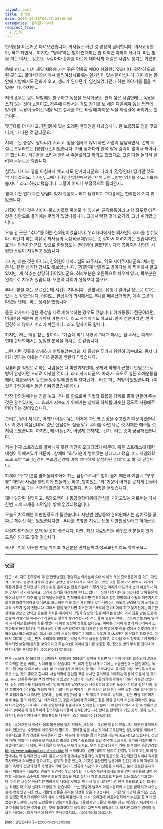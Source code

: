 ```yaml
---
layout: post
title: 한의원
date: 2003-10-28T00:47:38+09:00
categories: 심각한-이야기
redirect_from:
  - /170
---
```


한의원을 이곳저곳 다녀보았습니다. 의사들은 이런 것 굉장히 싫어합니다. 의사쇼핑한다, 라고 하면서... 하지만, "명의"라는 말이 존재하는 한 의학은 과학이 아니다. 라는 말을 하는 의사도 있고요. 사람마다 환자를 다르게 대하니까 저같은 사람도 생기는 거겠죠.

몸에 병나고 나서 제일 처음에 가본 곳은 명동의 배OO 한의원이었습니다. 굉장히 오래된 곳이고, 할아버지의사께서 불임여성치료에는 일가견이 있는 분이십니다. 기다리는 동안에 지방에서도 전화가 오고, 생리가 된다던가, 임신되었다던가 하는 이야기를 들을 수 있습니다. 하지만...

저의 경우는 몸이 약함에도 불구하고 녹용을 쓰시더군요. 원래 젊은 사람한테는 녹용을 쓰지 않는 것이 보통이고, 경우에 따라서는 침도 장기를 보 해준 다음에야 놓는 법인데 말이죠. 녹용이 들어간 약을 먹고 설사를 하는 바람에 아까운 약을 화장실에 버리기도 했습니다.

몇군데를 더 다니고, 한남동에 있는 오래된 한의원을 다녔습니다. 한 보름정도 침을 맞으니까, 다 나은 것 같더군요.

저의 주된 증상이 팔다리가 저리고, 말을 심하게 많이 하면 가슴이 답답하면서, 손이 저절로 오무라드는 (방법?) 것이었습니다. 가끔 잠자다가 한쪽 팔에 감각이 없어서 깨어나곤 했습니다. 식구들을 소리쳐 불러서 주물르라고 하기도 했었지요. 그럼 다들 놀래서 달려와 주무르곤 했습니다.

침맞고 나니까 팔을 아침까지 베고 자도 안저리더군요. 다리가 (장경인대) 땡기던 것도 싹 사라졌구요. 하지만, 그때 다니던 한의원에서는 "어깨...는... 한번 의지를 갖고 치료해봅시다" 라고 하셨더랬습니다. 그말이 어찌나 부정적으로 들리던지..

결국 이건 뭔가 다른 방법이 있지 않을까.. 라고 생각하고 그다음에는 한의원에 가지 않았습니다.

기혈이 막힌 것은 침이나 물리치료로 풀어줄 수 있지만, 근막통증이라고 할 정도로 아픈 것은 침만으로 풀기에는 무리가 있었나봅니다. 그래서 택한 것이 요가와, 그냥 쉬기였습니다.

오늘 간 곳은 "추나"를 하는 한의원이었습니다. 우리나라에서는 의사만이 추나를 할수있다.. 라던가 하는 이유로 의사들의 독점욕을 채워주는 것 같아서 꺼려지기는 했습니다만, 효과는 만점이더군요. 앞으로 한달정도는 받아봐야 알겠지만, 지금 목위쪽은 상당히 시원한 느낌이 지속되고 있습니다.

추나만 하는 것은 아니고, 한의원이니까.. 침도 놔주시고, 약도 지어주시더군요. 체지방 분석.. 같은 신기한 검사도 해보았습니다. 군대면제 받을라고 돌아다닐 때 찍어봐서 알고있지만, 제 척추는 상당히 휘어있더군요. 허리부분은 오른쪽으로 치우쳐 있고, 목부분은 왼쪽으로 치우쳐 있습니다. 오른쪽 다리가 왼쪽보다 짧구요..

추나.. 받을 때는 모르겠는데 시간이 지나니까.. 괜찮네요. 유행이 일어날 정도로 효과는 있는 것 같았습니다. 아마도.. 한남동의 의사께서도 추나를 배우셨더라면, 계속 그곳에 다녔을 텐데.. 하는 생각을 했습니다.

물론 의사마다 같은 증상을 다르게 해석하는 경우도 있습니다. 어깨통증이 전문이라면, 어깨통증 때문에 발가락이 아픈거다.. 라고 해석하기도 하고요. 발이 전문이라면, 발이 건강하지 않아서 머리가 아픈거다.. 라고 말하기도 합니다.

하지만, 저는 맥을 짚는 분마다.. "가슴에 화가 차있네.."라고 하시는 걸 봐서는 대체로 현대 한의학에서는 동일한 분석을 하시는 것 같습니다.

그런 저런 것들을 상세하게 여쭤보았는데요. 제 증상은 두가지 원인이 있는데요. 먼저 다리가 땡기는 이유는 " 다리운동을 안한다 " 였습니다.

컴퓨터를 직업으로 하는 사람들은 다 마찬가지인데, 상체와 하체의 균형이 안맞으므로 병이 안생기면 오히려 이상한 것이다. 라고 하시더군요. 따라서, 극도로 힘든 하체운동을 해라, 예를들어서 등산을 일주일에 한번씩 한다던가... 라고 하는 처방이 있었습니다. (이것은 한남동에서 들은 이야기였습니다만..)

당장 한의원에서는 침을 놓고, 추나를 함으로써 기혈의 흐름을 강제로 좋게 만들어 주는 것은 할수있지만, 그 효과가 지속되기 위해서는 상체와 하체를 비슷한 정도로 사용해주어야 하는 것이었습니다.

그리고, 팔이 저리고, 어깨가 아픈이유는 어깨에 과도한 긴장을 주고있기 때문이었습니다. 이것이 핵심인데요. 일단 한달정도 침을 맞고 추나를 하면 아픈 것 자체는 해소될 것 처럼 보였습니다. 하지만, 왜 아픈건가, 어떻게 고쳐지는 건가.. 라는 것이 궁금해졌습니다.

저는 현재 스트레스를 풀어내지 못한 기간이 오래되었기 때문에. 혹은 스트레스에 대한 내성이 약해져있기 때문에.. 상체에 "화"기운이 쌓여있는 상태라고 했습니다. 서양의학으로 보면 "교감신경이 부교감신경에 비해 과다하게 활성화된 상태"라고 할 것 같습니다..

하체의 "수"기운을 끌어올려주어야 하는 심장으로써도 힘이 들기 때문에 가끔시 "쿠쿠쿵" 하면서 사람을 불안하게 만들기도 하고, 쌓여있는 "화"기운이 어깨를 뭉치게 만들어서 팔다리로 가는 신경의 흐름을 막기도한다.. 라는 설명을 들었습니다.

꽤나 일관된 설명이고, 음양오행이나 동양철학따위에 관심을 가지고있는 저로써는 다시한번 크게 고개를 끄덕일수 밖에 없었더랬습니다.

오늘도 치료에는 이만원정도가 들었습니다. 지난번 한남동의 한의원에서는 침치료를 공짜로 해주신 적도 있었습니다만.. 추나를 포함한 치료는 보통 이만원정도라고 하더군요.

확실히 한의원은 오래 된 곳이 좋습니다. 다만, 최신 치료방법을 배워오신 분들이 크게 도움이 되기도 할것 같습니다.

혹시나 저와 비슷한 병을 가지고 계신분은 환자들끼리 정보교환이라도 하자구요...

* * *

### 댓글



<!--- cmt:379 --->
<!--- mail: --->
<!--- parent:0 --->

<small>단군 : 네. 저도 친척중에 꽤 큰 한방병원을 경영하는 의사분이 있어서 이것 저것 줏어들은게 좀 있고, 개인적으로 저도 동양적 철학에 관심이 많았던 잡학주의자라 제가 알고 있는 것을 좀 이야기 해보죠.  화기가 조화롭게 돌지 못하면 상기(기가 위로 올라가는 현상)되는데 이렇게 되면 머리가 아프거나 눈이 아프거나 하는 경우가 생기게 되지요. 그래서 화기를 내려줘야 한다고 합니다.  침에 대해서는 꽤 이것저것 많이 들은게 있어서 앞으로 자주 할 말이 있을듯하군요. 친척형에 의하면 한의학에서 침은 양방에서 수술과 마찬가지로 최후의 해결책이라고 하더군요. 왜냐하면 침을 놓는 사람이나 맞는 사람이나 극도로 신경을 많이 쓰게되고 체력 소모가 많이 된답니다.  그래서 침을 맞으려면 최소한 기초체력이 준비되어야 하고 맞기전에는 피로한 상태로 맞으면 안되고 충분한 휴식을 취해야지 그렇지 않으면 '침훈'이라는 증상이 와서 침을 맞는 도중에 눈앞이 어질어질 해지다가 기절하는 경우가 생기게됩니다.  저도 몸이 굉장히 약하고 스트레스를 많이 받아서 무척 피곤했던때에 침을 맞았더니 이런 증상이 정말로 오더군요. 이때는 의사에게 빨리 이야기해서 조치하도록 해야합니다. 한의사들이 간혹 농촌의료봉사에 나가면 여름 땡볕에 몇 리를 걸어서 침맞으러 오는 할머니나 할아버지들이 계시는데 이런 분들이 침맞고 기절하는 경우가 봉사나가면 꼭 있다고 하더군요.  그래서 치료의 순서는, 먼저 소화제에 해당하는 약을 먹으며 섭생을 잘하고, 그 다음 어느 정도의 기초체력이 회복되면 보혈제(흔히들 보약이라고 하는 약)를 먹어서 원기를 보충한 후, 침으로 병의 뿌리를 잡아내어 완치시키는 순서입니다. <small>(2003-10-28 07:20:09)</small></small>


<!--- cmt:380 --->
<!--- mail: --->
<!--- parent:0 --->

<small>단군 : 소화가 잘 되지 않는 상태에서 보혈제에 해당하는 보약을 먹으면 약기운이 제대로 흡수되지 않으므로 아까운 돈을 버리는 것이라 할 수 있습니다.  또, 여기 쥔장 내가 보기에는 소음인인데 소음인에게는 녹용이 잘 맞는 약제가 아닙니다. 머 의사판단하에 약간씩 쓸 일이 있겠지만요. 음인은 인삼, 양인은 녹용위주로 쓰는 것이 좋다고 합니다.   사상의학에 관련된 책을 보시면 한의학을 이해하는데 많이 도움이 될 것이고, 혹시 상한론이라는 책의 번역판이 있으면 사상의학 이전의 주류의학에 대해서 이해가 가능할 것입니다.  같은 약이라도 남녀에게 쓰는 양과 약재가 달라지듯이 사상의학에 의하면 노소가 다르고 같은 나이, 같은 성별이라 하더라도 체질에 따라 다르니 어떤 이에게 다른 사람이 잘 듣는다 하여 같은 약을 썼다가는 아무 효험이 없거나 아니면 잘못되는 등의 효험(?)을 볼 수도 있다고 하네요.  심지어는 같은 병을 치료하기 위해 놓는 침의 위치도 남, 녀가 다르고, 같은 사람이라 하더라도 침을 맞을 당시의 시간에 따라서도 놓는 위치가 달라진다고 하니 가히 동양철학을 실존적으로 집대성한 학문이 바로 한의학이라고 할 수 있을것입니다. (이때문에 김용옥씨가 한의학을 나이들어 공부한것입니다. 반대로 한의학과 가도 공자, 맹자, 노자, 장자니, 관상학이나 하는 별의별것을 다 배운다죠.) <small>(2003-10-28 07:27:30)</small></small>


<!--- cmt:381 --->
<!--- mail: --->
<!--- parent:0 --->

<small>가람 : 살아오면서 형성된 몸의 불균형을 잡기 위해서, 세상에는 다양한 방법이 있습니다. 제도권 의학에서부터 민간요법, 수행법에 이르기까지 말이죠... 행복한 삶을 사는 것이나 고차원적인 정신수양을 위해서도 기본적으로 몸의 건강을 무시할수가 없기 때문에 현대에는 몸의 역할을 대단히 중요시되고 있습니다.  건강에 대해, 직업이나 생활습성 이상으로 중요한 것이 식습관임을 한번 주목해 보십시요. 요가를 배운다면 아시겠지만 술이나 담배, 육식 등은 아무래도 문제가 되지요. 우선 어렵지 않게 따라해 볼 수있는 음양건강법 http://www.babmool.com/main.htm 을 소개합니다. 일명 '밥따로 물따로 건강법'이라고 하는데 이 방면에서는 꽤 알려져 있습니다.   불교나 요가 등에서는 전통적인 수행의 일종으로 극단적인 단식이나 육체를 혹사하면서 의식만을 중요시하는 경우가 종종 있는데, 이것은 불완전한 방법이며 인간은 의식의 각성과 더불어 육체의 건강과 만족이 병행되어야 합니다. 인류가 지금의 위기상황을 극복하고 보다 진보한 존재가 되기 위해서는 식습관의 변화는 필연적이라고 생각합니다. 숭산대선사께서도 길을 걷다 사람들을 보면 온전한 사람들은 소수이고 대부분 동물의 모습을 하고 있거나 각종 오염으로 찌들어 있는 모습이라고 합니다. 하지만 세상은 이상적인 방향으로 나아갈 것이고, 따라서 멀리 내다본다면 현재 통용되고 있는 의사라는 직업은 더 이상 설자리가 없을 것 같습니다...^^;;;  간밤에 님께서 마음수련회의 수련을 끝마치고 나오는 길에 밖에 있던 저를 안고 기쁨의 눈물을 흘리는 생생한 꿈을 꾸었습니다. 그러한 날이 언제 올까요? 스스로 설정한 목표가 이루어지기 위해 노력할 따름입니다.  p.s : 오래전에 마음수련회에서 수련을 한 적이 있었습니다. 한때 그곳의 도반들이나 영능력자들과도 어울렸지만 그들의 세계는 참된 깨달음의 세상이 아니고 마음의 특정한 경지를 얻는 것에 불과하다고 생각하여 그만두게 되었습니다. 하지만 그러한 경험이 필요한 사람들이 있기 때문에 당분간 존재하겠지요... <small>(2003-10-28 09:33:49)</small></small>


<!--- cmt:382 --->
<!--- mail: --->
<!--- parent:0 --->

<small>jinto : 고맙습니다아~ <small>(2003-10-29 03:05:29)</small></small>

